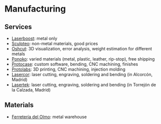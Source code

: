 # Manufacturing
## Services
- [Laserboost](https://www.laserboost.com): metal only
- [Sculpteo](https://www.sculpteo.com/): non-metal materials, good prices
- [Oshcut](https://www.oshcut.com/): 3D visualization, error analysis, weight estimation for different metals
- [Ponoko](https://www.ponoko.com/): varied materials (metal, plastic, leather, rip-stop), free shipping
- [Protocase](https://www.protocase.com/): custom software, bending, CNC machining, finishes
- [Protolabs](https://www.protolabs.es/): 3D printing, CNC machining, injection molding
- [Lasercor](http://www.lasercor.com/): laser cutting, engraving, soldering and bending (in Alcorcón, Madrid)
- [Lasertek](https://lasertek.es/): laser cutting, engraving, soldering and bending (in Torrejón de la Calzada, Madrid)

## Materials
- [Ferretería del Olmo](https://ferreteriadelolmo.es/): metal warehouse

